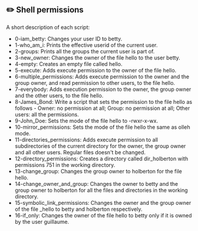 ## :pencil2: Shell permissions

A short description of each script:
+ 0-iam_betty: Changes your user ID to betty.
+ 1-who_am_i: Prints the effective userid of the current user.
+ 2-groups: Prints all the groups the current user is part of.
+ 3-new_owner: Changes the owner of the file hello to the user betty.
+ 4-empty: Creates an empty file called hello.
+ 5-execute: Adds execute permission to the owner of the file hello.
+ 6-multiple_permissions: Adds execute permission to the owner and the group owner, and read permission to other users, to the file hello.
+ 7-everybody: Adds execution permission to the owner, the group owner and the other users, to the file hello.
+ 8-James_Bond: Write a script that sets the permission to the file hello as follows - Owner: no permission at all; Group: no permission at all; Other users: all the permissions.
+ 9-John_Doe: Sets the mode of the file hello to -rwxr-x-wx.
+ 10-mirror_permissions: Sets the mode of the file hello the same as olleh mode.
+ 11-directories_permissions: Adds execute permission to all subdirectories of the current directory for the owner, the group owner and all other users. Regular files doesn't be changed.
+ 12-directory_permissions: Creates a directory called dir_holberton with permissions 751 in the working directory.
+ 13-change_group: Changes the group owner to holberton for the file hello.
+ 14-change_owner_and_group: Changes the owner to betty and the group owner to holberton for all the files and directories in the working directory.
+ 15-symbolic_link_permissions: Changes the owner and the group owner of the file _hello to betty and holberton respectively.
+ 16-if_only: Changes the owner of the file hello to betty only if it is owned by the user guillaume.
<!--stackedit_data:
eyJoaXN0b3J5IjpbLTQ5ODQ3NTQzMSw3OTA3MjM1MzhdfQ==
-->